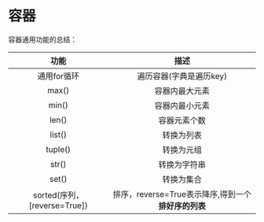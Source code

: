 # 容器

容器通用功能的总结：

|功能|描述|
|:-:|:--:|
|通用for循环|遍历容器(字典是遍历key)|
|max()|容器内最大元素|
|min()|容器内最小元素|
|len()|容器元素个数|
|list()|转换为列表|
|tuple()|转换为元组|
|str()|转换为字符串|
|set()|转换为集合|
|sorted(序列，[reverse=True])|排序，reverse=True表示降序,得到一个**排好序的列表**|

